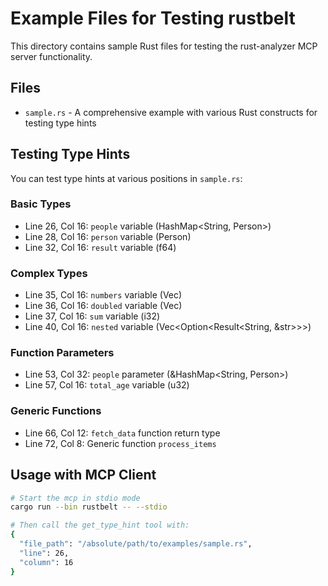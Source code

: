 # Example Files for Testing rustbelt

This directory contains sample Rust files for testing the rust-analyzer MCP server functionality.

## Files

- `sample.rs` - A comprehensive example with various Rust constructs for testing type hints

## Testing Type Hints

You can test type hints at various positions in `sample.rs`:

### Basic Types
- Line 26, Col 16: `people` variable (HashMap<String, Person>)
- Line 28, Col 16: `person` variable (Person)
- Line 32, Col 16: `result` variable (f64)

### Complex Types
- Line 35, Col 16: `numbers` variable (Vec<i32>)
- Line 36, Col 16: `doubled` variable (Vec<i32>)
- Line 37, Col 16: `sum` variable (i32)
- Line 40, Col 16: `nested` variable (Vec<Option<Result<String, &str>>>)

### Function Parameters
- Line 53, Col 32: `people` parameter (&HashMap<String, Person>)
- Line 57, Col 16: `total_age` variable (u32)

### Generic Functions
- Line 66, Col 12: `fetch_data` function return type
- Line 72, Col 8: Generic function `process_items`

## Usage with MCP Client

```bash
# Start the mcp in stdio mode
cargo run --bin rustbelt -- --stdio

# Then call the get_type_hint tool with:
{
  "file_path": "/absolute/path/to/examples/sample.rs",
  "line": 26,
  "column": 16
}
```